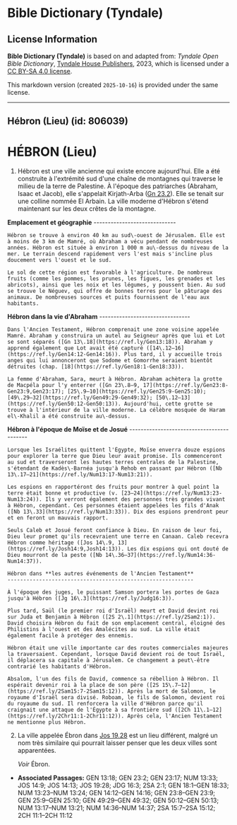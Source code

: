 # Bible Dictionary (Tyndale)

## License Information

**Bible Dictionary (Tyndale)** is based on and adapted from: _Tyndale Open Bible Dictionary_, [Tyndale House Publishers](https://tyndaleopenresources.com/), 2023, which is licensed under a [CC BY-SA 4.0 license](https://creativecommons.org/licenses/by-sa/4.0/legalcode.en).

This markdown version (created `2025-10-16`) is provided under the same license.



--------------------------------

## Hébron (Lieu) (id: 806039)

HÉBRON (Lieu)
=============

1. Hébron est une ville ancienne qui existe encore aujourd'hui. Elle a été construite à l'extrémité sud d'une chaîne de montagnes qui traverse le milieu de la terre de Palestine. À l'époque des patriarches (Abraham, Isaac et Jacob), elle s'appelait Kirjath\-Arba ([Gn 23\.2](https://ref.ly/Gen23:2)). Elle se tenait sur une colline nommée El Arbain. La ville moderne d'Hébron s'étend maintenant sur les deux crêtes de la montagne.

 **Emplacement et géographie**
    -----------------------------

    Hébron se trouve à environ 40 km au sud\-ouest de Jérusalem. Elle est à moins de 3 km de Mamré, où Abraham a vécu pendant de nombreuses années. Hébron est située à environ 1 000 m au\-dessus du niveau de la mer. Le terrain descend rapidement vers l'est mais s'incline plus doucement vers l'ouest et le sud.

    Le sol de cette région est favorable à l'agriculture. De nombreux fruits (comme les pommes, les prunes, les figues, les grenades et les abricots), ainsi que les noix et les légumes, y poussent bien. Au sud se trouve le Néguev, qui offre de bonnes terres pour le pâturage des animaux. De nombreuses sources et puits fournissent de l'eau aux habitants.

 **Hébron dans la vie d'Abraham**
    --------------------------------

    Dans l'Ancien Testament, Hébron comprenait une zone voisine appelée Mamré. Abraham y construira un autel au Seigneur après que lui et Lot se sont séparés ([Gn 13\.18](https://ref.ly/Gen13:18)). Abraham y apprend également que Lot avait été capturé ([14\.12–16](https://ref.ly/Gen14:12-Gen14:16)). Plus tard, il y accueille trois anges qui lui annonceront que Sodome et Gomorrhe seraient bientôt détruites (chap. [18](https://ref.ly/Gen18:1-Gen18:33)).

    La femme d'Abraham, Sara, meurt à Hébron. Abraham achètera la grotte de Macpéla pour l'y enterrer ([Gn 23\.8–9, 17](https://ref.ly/Gen23:8-Gen23:9,Gen23:17); [25\.9–10](https://ref.ly/Gen25:9-Gen25:10); [49\.29–32](https://ref.ly/Gen49:29-Gen49:32); [50\.12–13](https://ref.ly/Gen50:12-Gen50:13)). Aujourd'hui, cette grotte se trouve à l'intérieur de la ville moderne. La célèbre mosquée de Haram el\-Khalil a été construite au\-dessus.

 **Hébron à l'époque de Moïse et de Josué**
    ------------------------------------------

    Lorsque les Israélites quittent l'Égypte, Moïse enverra douze espions pour explorer la terre que Dieu leur avait promise. Ils commenceront au sud et traverseront les hautes terres centrales de la Palestine, s'étendant de Kadès\-Barnéa jusqu'à Rehob en passant par Hébron ([Nb 13\.17–21](https://ref.ly/Num13:17-Num13:21)).

    Les espions en rapportéront des fruits pour montrer à quel point la terre était bonne et productive (v. [23–24](https://ref.ly/Num13:23-Num13:24)). Ils y verront également des personnes très grandes vivant à Hébron, cependant. Ces personnes étaient appelées les fils d'Anak ([Nb 13\.33](https://ref.ly/Num13:33)). Dix des espions prendront peur et en feront un mauvais rapport.

    Seuls Caleb et Josué feront confiance à Dieu. En raison de leur foi, Dieu leur promet qu'ils recevraient une terre en Canaan. Caleb recevra Hébron comme héritage ([Jos 14\.9, 13](https://ref.ly/Josh14:9,Josh14:13)). Les dix espions qui ont douté de Dieu mourront de la peste ([Nb 14\.36–37](https://ref.ly/Num14:36-Num14:37)).

    Hébron dans **les autres événements de l'Ancien Testament**
    -----------------------------------------------------------

    À l'époque des juges, le puissant Samson portera les portes de Gaza jusqu'à Hébron ([Jg 16\.3](https://ref.ly/Judg16:3)).

    Plus tard, Saül (le premier roi d'Israël) meurt et David devint roi sur Juda et Benjamin à Hébron ([2S 2\.1](https://ref.ly/2Sam2:1)). David choisira Hébron du fait de son emplacement central, éloigné des Philistins à l'ouest et des Amalécites au sud. La ville était également facile à protéger des ennemis.

    Hébron était une ville importante car des routes commerciales majeures la traversaient. Cependant, lorsque David devient roi de tout Israël, il déplacera sa capitale à Jérusalem. Ce changement a peut\-être contrarié les habitants d'Hébron.

    Absalom, l'un des fils de David, commence sa rébellion à Hébron. Il espérait devenir roi à la place de son père ([2S 15\.7–12](https://ref.ly/2Sam15:7-2Sam15:12)). Après la mort de Salomon, le royaume d'Israël sera divisé. Roboam, le fils de Salomon, devient roi du royaume du sud. Il renforcera la ville d'Hébron parce qu'il craignait une attaque de l'Égypte à sa frontière sud ([2Ch 11\.1–12](https://ref.ly/2Chr11:1-2Chr11:12)). Après cela, l'Ancien Testament ne mentionne plus Hébron.

2. La ville appelée Ébron dans [Jos 19\.28](https://ref.ly/Josh19:28) est un lieu différent, malgré un nom très similaire qui pourrait laisser penser que les deux villes sont apparentées.

    *Voir* Ébron.

* **Associated Passages:** GEN 13:18; GEN 23:2; GEN 23:17; NUM 13:33; JOS 14:9; JOS 14:13; JOS 19:28; JDG 16:3; 2SA 2:1; GEN 18:1–GEN 18:33; NUM 13:23–NUM 13:24; GEN 14:12–GEN 14:16; GEN 23:8–GEN 23:9; GEN 25:9–GEN 25:10; GEN 49:29–GEN 49:32; GEN 50:12–GEN 50:13; NUM 13:17–NUM 13:21; NUM 14:36–NUM 14:37; 2SA 15:7–2SA 15:12; 2CH 11:1–2CH 11:12

